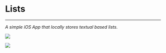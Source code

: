 


# Lists
------------------
*A simple iOS App that locally stores textual based lists.*

![](http://ryancortez.com/Lists%20Icon.png)

![](http://ryancortez.com/List-EditListItem-GIF.gif)
